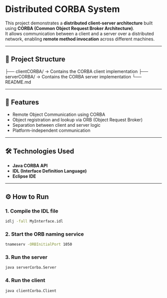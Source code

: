 # Distributed CORBA System

This project demonstrates a **distributed client-server architecture** built using **CORBA (Common Object Request Broker Architecture)**.  
It allows communication between a client and a server over a distributed network, enabling **remote method invocation** across different machines.

---

## 🧩 Project Structure

├── clientCORBA/ → Contains the CORBA client implementation
├── serverCORBA/ → Contains the CORBA server implementation
└── README.md

---

## 🚀 Features
- Remote Object Communication using CORBA
- Object registration and lookup via ORB (Object Request Broker)
- Separation between client and server logic
- Platform-independent communication

---

## 🛠️ Technologies Used
- **Java CORBA API**
- **IDL (Interface Definition Language)**
- **Eclipse IDE**

---

## ⚙️ How to Run

### 1️. Compile the IDL file
  ```bash
  idlj -fall MyInterface.idl
  ```

### 2. Start the ORB naming service
  ```bash
  tnameserv -ORBInitialPort 1050
  ```

### 3. Run the server
  ```bash
  java serverCorba.Server
  ```

### 4. Run the client
  ```bash
  java clientCorba.Client
  ```
